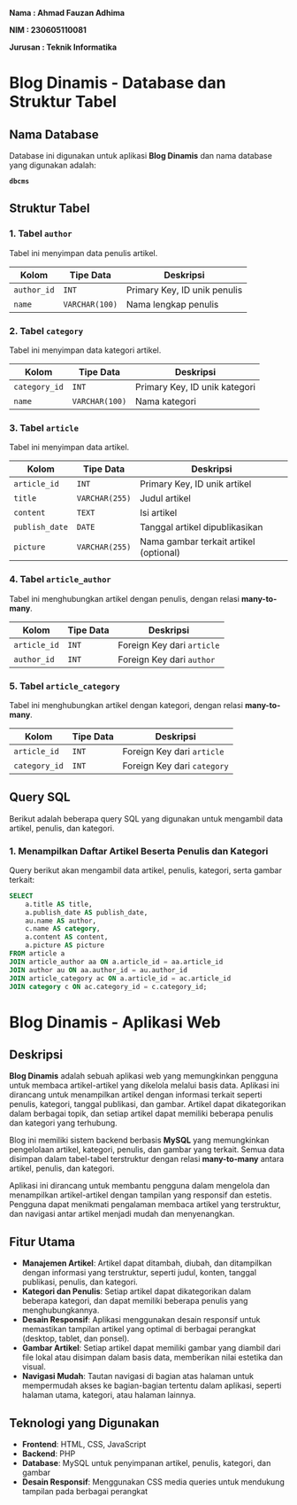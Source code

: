 **Nama : Ahmad Fauzan Adhima**

**NIM : 230605110081**

**Jurusan : Teknik Informatika**

# Blog Dinamis - Database dan Struktur Tabel

## Nama Database
Database ini digunakan untuk aplikasi **Blog Dinamis** dan nama database yang digunakan adalah:

**`dbcms`**

## Struktur Tabel

### 1. **Tabel `author`**
Tabel ini menyimpan data penulis artikel.

| Kolom       | Tipe Data     | Deskripsi                          |
|-------------|---------------|------------------------------------|
| `author_id` | `INT`         | Primary Key, ID unik penulis      |
| `name`      | `VARCHAR(100)`| Nama lengkap penulis              |

### 2. **Tabel `category`**
Tabel ini menyimpan data kategori artikel.

| Kolom        | Tipe Data     | Deskripsi                           |
|--------------|---------------|-------------------------------------|
| `category_id`| `INT`         | Primary Key, ID unik kategori       |
| `name`       | `VARCHAR(100)`| Nama kategori                       |

### 3. **Tabel `article`**
Tabel ini menyimpan data artikel.

| Kolom         | Tipe Data    | Deskripsi                          |
|---------------|--------------|------------------------------------|
| `article_id`  | `INT`        | Primary Key, ID unik artikel       |
| `title`       | `VARCHAR(255)`| Judul artikel                     |
| `content`     | `TEXT`       | Isi artikel                        |
| `publish_date`| `DATE`       | Tanggal artikel dipublikasikan     |
| `picture`     | `VARCHAR(255)`| Nama gambar terkait artikel (optional) |

### 4. **Tabel `article_author`**
Tabel ini menghubungkan artikel dengan penulis, dengan relasi **many-to-many**.

| Kolom         | Tipe Data    | Deskripsi                           |
|---------------|--------------|-------------------------------------|
| `article_id`  | `INT`        | Foreign Key dari `article`         |
| `author_id`   | `INT`        | Foreign Key dari `author`          |

### 5. **Tabel `article_category`**
Tabel ini menghubungkan artikel dengan kategori, dengan relasi **many-to-many**.

| Kolom          | Tipe Data    | Deskripsi                           |
|----------------|--------------|-------------------------------------|
| `article_id`   | `INT`        | Foreign Key dari `article`         |
| `category_id`  | `INT`        | Foreign Key dari `category`        |

## Query SQL

Berikut adalah beberapa query SQL yang digunakan untuk mengambil data artikel, penulis, dan kategori.

### 1. **Menampilkan Daftar Artikel Beserta Penulis dan Kategori**
Query berikut akan mengambil data artikel, penulis, kategori, serta gambar terkait:

```sql
SELECT 
    a.title AS title,
    a.publish_date AS publish_date,
    au.name AS author,
    c.name AS category,
    a.content AS content,
    a.picture AS picture
FROM article a
JOIN article_author aa ON a.article_id = aa.article_id
JOIN author au ON aa.author_id = au.author_id
JOIN article_category ac ON a.article_id = ac.article_id
JOIN category c ON ac.category_id = c.category_id;
```


# Blog Dinamis - Aplikasi Web

## Deskripsi
**Blog Dinamis** adalah sebuah aplikasi web yang memungkinkan pengguna untuk membaca artikel-artikel yang dikelola melalui basis data. Aplikasi ini dirancang untuk menampilkan artikel dengan informasi terkait seperti penulis, kategori, tanggal publikasi, dan gambar. Artikel dapat dikategorikan dalam berbagai topik, dan setiap artikel dapat memiliki beberapa penulis dan kategori yang terhubung.

Blog ini memiliki sistem backend berbasis **MySQL** yang memungkinkan pengelolaan artikel, kategori, penulis, dan gambar yang terkait. Semua data disimpan dalam tabel-tabel terstruktur dengan relasi **many-to-many** antara artikel, penulis, dan kategori.

Aplikasi ini dirancang untuk membantu pengguna dalam mengelola dan menampilkan artikel-artikel dengan tampilan yang responsif dan estetis. Pengguna dapat menikmati pengalaman membaca artikel yang terstruktur, dan navigasi antar artikel menjadi mudah dan menyenangkan.

## Fitur Utama
- **Manajemen Artikel**: Artikel dapat ditambah, diubah, dan ditampilkan dengan informasi yang terstruktur, seperti judul, konten, tanggal publikasi, penulis, dan kategori.
- **Kategori dan Penulis**: Setiap artikel dapat dikategorikan dalam beberapa kategori, dan dapat memiliki beberapa penulis yang menghubungkannya.
- **Desain Responsif**: Aplikasi menggunakan desain responsif untuk memastikan tampilan artikel yang optimal di berbagai perangkat (desktop, tablet, dan ponsel).
- **Gambar Artikel**: Setiap artikel dapat memiliki gambar yang diambil dari file lokal atau disimpan dalam basis data, memberikan nilai estetika dan visual.
- **Navigasi Mudah**: Tautan navigasi di bagian atas halaman untuk mempermudah akses ke bagian-bagian tertentu dalam aplikasi, seperti halaman utama, kategori, atau halaman lainnya.

## Teknologi yang Digunakan
- **Frontend**: HTML, CSS, JavaScript
- **Backend**: PHP
- **Database**: MySQL untuk penyimpanan artikel, penulis, kategori, dan gambar
- **Desain Responsif**: Menggunakan CSS media queries untuk mendukung tampilan pada berbagai perangkat

